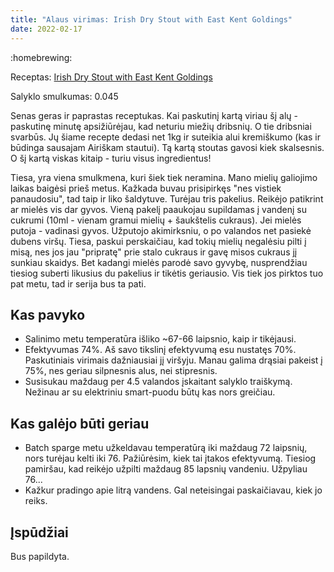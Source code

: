 ```yaml
---
title: "Alaus virimas: Irish Dry Stout with East Kent Goldings"
date: 2022-02-17
---
```


:homebrewing:

Receptas: [Irish Dry Stout with East Kent Goldings](https://www.brewersfriend.com/homebrew/recipe/view/1247426/dry-irish-stout-ek)

Salyklo smulkumas: 0.045

Senas geras ir paprastas receptukas. Kai paskutinį kartą viriau šį alų -
paskutinę minutę apsižiūrėjau, kad neturiu miežių dribsnių. O tie dribsniai
svarbūs. Jų šiame recepte dedasi net 1kg ir suteikia alui kremiškumo (kas ir
būdinga sausajam Airiškam stautui). Tą kartą stoutas gavosi kiek skalsesnis. O
šį kartą viskas kitaip - turiu visus ingredientus!

Tiesa, yra viena smulkmena, kuri šiek tiek neramina. Mano mielių galiojimo
laikas baigėsi prieš metus. Kažkada buvau prisipirkęs "nes vistiek panaudosiu",
tad taip ir liko šaldytuve. Turėjau tris pakelius. Reikėjo patikrint ar mielės
vis dar gyvos. Vieną pakelį paaukojau supildamas į vandenį su cukrumi (10ml -
vienam gramui mielių + šaukštelis cukraus). Jei mielės putoja - vadinasi gyvos.
Užputojo akimirksniu, o po valandos net pasiekė dubens viršų. Tiesa, paskui
perskaičiau, kad tokių mielių negalėsiu pilti į misą, nes jos jau "pripratę"
prie stalo cukraus ir gavę misos cukraus jį sunkiau skaidys. Bet kadangi mielės
parodė savo gyvybę, nusprendžiau tiesiog suberti likusius du pakelius ir tikėtis
geriausio. Vis tiek jos pirktos tuo pat metu, tad ir serija bus ta pati.


## Kas pavyko

- Salinimo metu temperatūra išliko ~67-66 laipsnio, kaip ir tikėjausi.
- Efektyvumas 74%. Aš savo tikslinį efektyvumą esu nustatęs 70%. Paskutiniais
  virimais dažniausiai jį viršyju. Manau galima drąsiai pakeist į 75%, nes
  geriau silpnesnis alus, nei stipresnis.
- Susisukau maždaug per 4.5 valandos įskaitant salyklo traiškymą. Nežinau ar su
  elektriniu smart-puodu būtų kas nors greičiau.

## Kas galėjo būti geriau

- Batch sparge metu užkeldavau temperatūrą iki maždaug 72 laipsnių, nors turėjau
  kelti iki 76. Pažiūrėsim, kiek tai įtakos efektyvumą. Tiesiog pamiršau, kad
  reikėjo užpilti maždaug 85 lapsnių vandeniu. Užpyliau 76...
- Kažkur pradingo apie litrą vandens. Gal neteisingai paskaičiavau, kiek jo
  reiks.

## Įspūdžiai

Bus papildyta.
